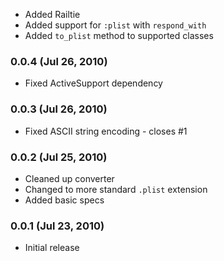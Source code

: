 * Added Railtie
* Added support for `:plist` with `respond_with`
* Added `to_plist` method to supported classes

### 0.0.4 (Jul 26, 2010)

* Fixed ActiveSupport dependency

### 0.0.3 (Jul 26, 2010)

* Fixed ASCII string encoding - closes #1

### 0.0.2 (Jul 25, 2010)

* Cleaned up converter
* Changed to more standard `.plist` extension
* Added basic specs

### 0.0.1 (Jul 23, 2010)

* Initial release
